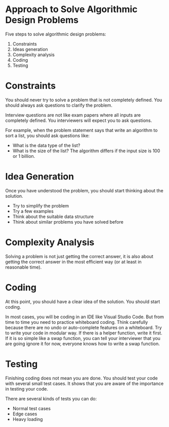 # Approach to Solve Algorithmic Design Problems

Five steps to solve algorithmic design problems:

1. Constraints
2. Ideas generation
3. Complexity analysis
4. Coding
5. Testing

# Constraints

You should never try to solve a problem that is not completely defined. You should always ask questions to clarify the problem.

Interview questions are not like exam papers where all inputs are completely defined. You interviewers will expect you to ask questions.

For example, when the problem statement says that write an algorithm to sort a list, you should ask questions like:

- What is the data type of the list?
- What is the size of the list? The algorithm differs if the input size is 100 or 1 billion.

# Idea Generation

Once you have understood the problem, you should start thinking about the solution.

- Try to simplify the problem
- Try a few examples
- Think about the suitable data structure
- Think about similar problems you have solved before

# Complexity Analysis

Solving a problem is not just getting the correct answer, it is also about getting the correct answer in the most efficient way (or at least in reasonable time).

# Coding

At this point, you should have a clear idea of the solution. You should start coding.

In most cases, you will be coding in an IDE like Visual Studio Code. But from time to time you need to practice whiteboard coding. Think carefully because there are no undo or auto-complete features on a whiteboard. Try to write your code in modular way. If there is a helper function, write it first. If it is so simple like a swap function, you can tell your interviewer that you are going ignore it for now, everyone knows how to write a swap function.

# Testing

Finishing coding does not mean you are done. You should test your code with several small test cases. It shows that you are aware of the importance in testing your code.

There are several kinds of tests you can do:

- Normal test cases
- Edge cases
- Heavy loading
